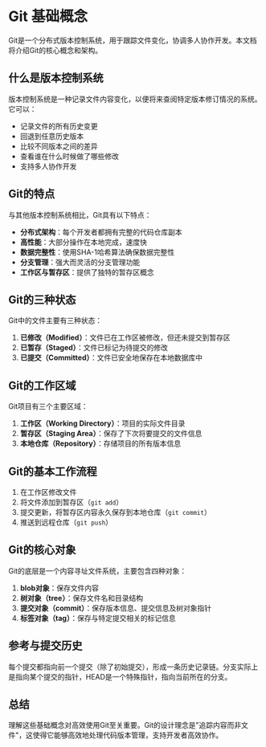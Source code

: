 # Git 基础概念

Git是一个分布式版本控制系统，用于跟踪文件变化，协调多人协作开发。本文档将介绍Git的核心概念和架构。

## 什么是版本控制系统

版本控制系统是一种记录文件内容变化，以便将来查阅特定版本修订情况的系统。它可以：
- 记录文件的所有历史变更
- 回退到任意历史版本
- 比较不同版本之间的差异
- 查看谁在什么时候做了哪些修改
- 支持多人协作开发

## Git的特点

与其他版本控制系统相比，Git具有以下特点：
- **分布式架构**：每个开发者都拥有完整的代码仓库副本
- **高性能**：大部分操作在本地完成，速度快
- **数据完整性**：使用SHA-1哈希算法确保数据完整性
- **分支管理**：强大而灵活的分支管理功能
- **工作区与暂存区**：提供了独特的暂存区概念

## Git的三种状态

Git中的文件主要有三种状态：
1. **已修改（Modified）**：文件已在工作区被修改，但还未提交到暂存区
2. **已暂存（Staged）**：文件已标记为待提交的修改
3. **已提交（Committed）**：文件已安全地保存在本地数据库中

## Git的工作区域

Git项目有三个主要区域：
1. **工作区（Working Directory）**：项目的实际文件目录
2. **暂存区（Staging Area）**：保存了下次将要提交的文件信息
3. **本地仓库（Repository）**：存储项目的所有版本信息

## Git的基本工作流程

1. 在工作区修改文件
2. 将文件添加到暂存区（`git add`）
3. 提交更新，将暂存区内容永久保存到本地仓库（`git commit`）
4. 推送到远程仓库（`git push`）

## Git的核心对象

Git的底层是一个内容寻址文件系统，主要包含四种对象：
1. **blob对象**：保存文件内容
2. **树对象（tree）**：保存文件名和目录结构
3. **提交对象（commit）**：保存版本信息、提交信息及树对象指针
4. **标签对象（tag）**：保存与特定提交相关的标记信息

## 参考与提交历史

每个提交都指向前一个提交（除了初始提交），形成一条历史记录链。分支实际上是指向某个提交的指针，HEAD是一个特殊指针，指向当前所在的分支。

## 总结

理解这些基础概念对高效使用Git至关重要。Git的设计理念是"追踪内容而非文件"，这使得它能够高效地处理代码版本管理，支持开发者高效协作。 